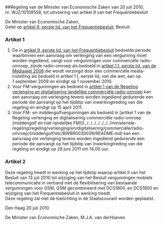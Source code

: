 <meta http-equiv='Content-Type' content='text/html; charset=utf-8' />

##Regeling van de Minister van Economische Zaken van 20 juli 2010, nr. WJZ/10109558, tot uitvoering van artikel 9 van het Frequentiebesluit

De Minister van Economische Zaken,  
Gelet op [artikel 9, eerste lid, van het Frequentiebesluit](../../../../../../../AMvB/frequentiebesluit/BWBR0009997/README.md);
Besluit:    

### Artikel  1  

1.  De in [artikel 9, eerste lid, van het Frequentiebesluit](../../../../../../../AMvB/frequentiebesluit/BWBR0009997/README.md) bedoelde periode waarbinnen een aanvraag om verlenging van een vergunning moet worden ingediend, vangt voor vergunningen voor commerciële radio-omroep, zijnde radio-omroep als bedoeld in [artikel 1.1, eerste lid, van de Mediawet 2008](../../../../../../../wet/mediawet/2008/BWBR0025028/README.md) die wordt verzorgd door een commerciële media-instelling als bedoeld in artikel 1.1, eerste lid, van die wet, aan op 1 september 2009 en eindigt op 1 november 2010.   
2.  Voor FM-vergunningen als bedoeld in [artikel 1 van de Regeling verlenging en digitalisering landelijke commerciële radio-omroep](../../../../../../../ministeriele-regeling/regeling/verlenging/en/digitalisering/landelijke/commerciële/radio-omroep/BWBR0029751/README.md) kan een aanvraag om verlenging tevens worden ingediend gedurende een periode die aanvangt op het tijdstip van inwerkingtreding van die regeling en eindigt op 15 april 2011.   
3.  Voor FM- en middengolfvergunningen als bedoeld in [artikel 1 van de Regeling verlenging en digitalisering commerciële radio-omroep (middengolf en niet-landelijke FM)](../../../../../../../ministeriele-regeling/regeling/verlenging/en/digitalisering/commerciële/radio-omroep/(middengolf/etc/BWBR0030039/README.md) kan een aanvraag om verlenging tevens worden ingediend gedurende een periode die aanvangt op het tijdstip van inwerkingtreding van die regeling en eindigt op 28 juni 2011 om 14.00 uur.   

### Artikel  2  

Deze regeling treedt in werking op het tijdstip waarop artikel II van het Besluit van 13 juli 2010 tot wijziging van het Besluit vergunningen mobiele telecommunicatie in verband met de flexibilisering van bestaande vergunningen voor GSM, GSM gecombineerd met DCS1800, en DCS1800 en wijziging van het Frequentiebesluit in werking treedt.  
Deze regeling zal met de toelichting in de Staatscourant worden geplaatst.   

Den Haag 
20 juli 2010   

De 
Minister van Economische Zaken,
M.J.A. van derHoeven   
